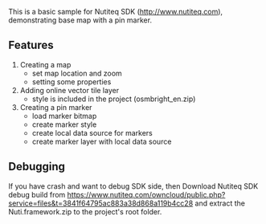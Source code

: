 
This is a basic sample for Nutiteq SDK (http://www.nutiteq.com), demonstrating base map with a pin marker.

## Features
1. Creating a map
   - set map location and zoom
   - setting some properties
2. Adding online vector tile layer
   - style is included in the project (osmbright_en.zip)
3. Creating a pin marker
   - load marker bitmap
   - create marker style
   - create local data source for markers
   - create marker layer with local data source

## Debugging

If you have crash and want to debug SDK side, then Download Nutiteq SDK debug build from https://www.nutiteq.com/owncloud/public.php?service=files&t=3841f64795ac883a38d868a119b4cc28 and extract the Nuti.framework.zip to the project's root folder.

